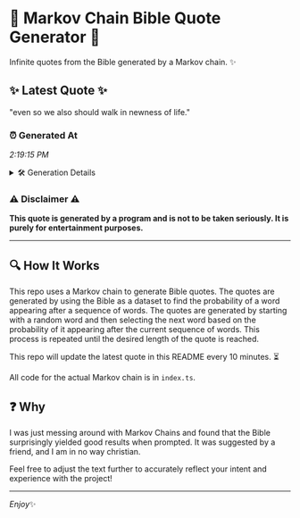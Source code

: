 # 📖 Markov Chain Bible Quote Generator 📖

Infinite quotes from the Bible generated by a Markov chain. ✨

## ✨ Latest Quote ✨
"even so we also should walk in newness of life."

### ⏰ Generated At
*2:19:15 PM*

<details>
    <summary>🛠️ Generation Details</summary>
    <p>
        <strong>🌱 Seed:</strong> even<br>
        <strong>🔄 Iterations:</strong> 9<br>
        <strong>📜 Context History:</strong><br>[ even ]: so<br>[ even, so ]: we<br>[ even, so, we ]: also<br>[ even, so, we, also ]: should<br>[ even, so, we, also, should ]: walk<br>[ even, so, we, also, should, walk ]: in<br>[ so, we, also, should, walk, in ]: newness<br>[ we, also, should, walk, in, newness ]: of<br>[ also, should, walk, in, newness, of ]: life.<br>
    </p>
</details>

### ⚠️ Disclaimer ⚠️
**This quote is generated by a program and is not to be taken seriously. It is purely for entertainment purposes.**

---

## 🔍 How It Works

This repo uses a Markov chain to generate Bible quotes. The quotes are generated by using the Bible as a dataset to find the probability of a word appearing after a sequence of words. The quotes are generated by starting with a random word and then selecting the next word based on the probability of it appearing after the current sequence of words. This process is repeated until the desired length of the quote is reached.

This repo will update the latest quote in this README every 10 minutes. ⏳

All code for the actual Markov chain is in `index.ts`.

## ❓ Why

I was just messing around with Markov Chains and found that the Bible surprisingly yielded good results when prompted. 
It was suggested by a friend, and I am in no way christian.

Feel free to adjust the text further to accurately reflect your intent and experience with the project!

---

*Enjoy*✨
